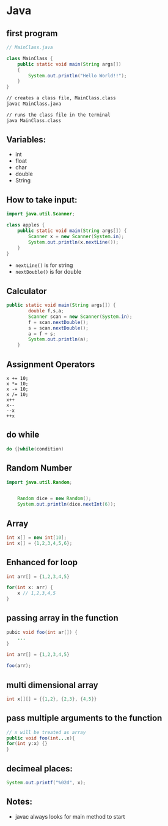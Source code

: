 # Java

## first program

```java
// MainClass.java

class MainClass {
    public static void main(String args[])
    {
        System.out.println("Hello World!!");
    }
}
```

```bash
// creates a class file, MainClass.class
javac MainClass.java
```

```bash
// runs the class file in the terminal
java MainClass.class
```

## Variables:

- int
- float
- char
- double
- String

## How to take input:

```java
import java.util.Scanner;

class apples {
	public static void main(String args[]) {
		Scanner x = new Scanner(System.in);
		System.out.println(x.nextLine());
	}
}
```

- `nextLine()` is for string
- `nextDouble()` is for double

## Calculator

```java
public static void main(String args[]) {
		double f,s,a;
		Scanner scan = new Scanner(System.in);
		f = scan.nextDouble();
		s = scan.nextDouble();
		a = f + s;
		System.out.println(a);
	}
```

## Assignment Operators

```
x += 10;
x *= 10;
x -= 10;
x /= 10;
x++
x--
--x
++x
```

## do while

```java
do {}while(condition)
```

## Random Number

```java
import java.util.Random;


	Random dice = new Random();
	System.out.println(dice.nextInt(6));
```

## Array

```java
int x[] = new int[10];
int x[] = {1,2,3,4,5,6};

```

## Enhanced for loop

```java
int arr[] = {1,2,3,4,5}

for(int x: arr) {
	x // 1,2,3,4,5
}

```

## passing array in the function

```java
pubic void foo(int ar[]) {
	...
}

int arr[] = {1,2,3,4,5}

foo(arr);
```

## multi dimensional array

```java
int x[][] = {{1,2}, {2,3}, {4,5}}
```

## pass multiple arguments to the function

```java
// x will be treated as array
public void foo(int...x){
for(int y:x) {}
}
```

## decimeal places:

```java
System.out.printf("%02d", x);
```

## Notes:

- javac always looks for main method to start
